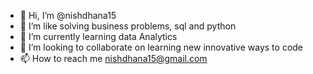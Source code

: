 - 👋 Hi, I’m @nishdhana15
- 👀 I’m like solving business problems, sql and python 
- 🌱 I’m currently learning data Analytics 
- 💞️ I’m looking to collaborate on learning new innovative ways to code
- 📫 How to reach me nishdhana15@gmail.com

<!---
nishdhana15/nishdhana15 is a ✨ special ✨ repository because its `README.md` (this file) appears on your GitHub profile.
You can click the Preview link to take a look at your changes.
--->
